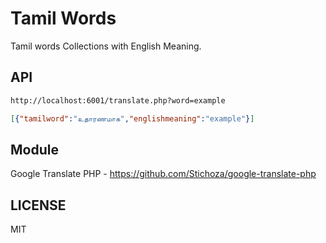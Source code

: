 # Tamil Words

Tamil words Collections with English Meaning.

## API

```html
http://localhost:6001/translate.php?word=example
```

```json
[{"tamilword":"உதாரணமாக","englishmeaning":"example"}]
```

## Module

Google Translate PHP - <https://github.com/Stichoza/google-translate-php>

## LICENSE

MIT
